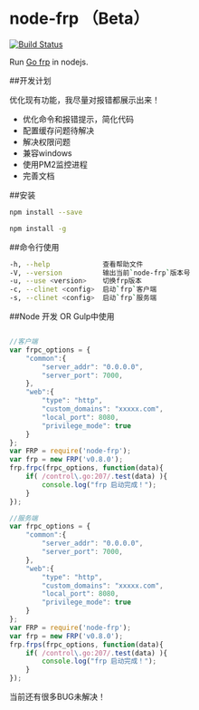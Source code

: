 # node-frp （Beta）


[![Build Status](https://travis-ci.org/1021683053/node-frp.svg?branch=master)](https://travis-ci.org/1021683053/node-frp)


Run [Go frp](https://github.com/fatedier/frp) in nodejs.


##开发计划

优化现有功能，我尽量对报错都展示出来！

* 优化命令和报错提示，简化代码
* 配置缓存问题待解决
* 解决权限问题
* 兼容windows
* 使用PM2监控进程
* 完善文档

##安装

```sh
npm install --save 

npm install -g
```

##命令行使用

```sh
-h, --help             查看帮助文件
-V, --version          输出当前`node-frp`版本号
-u, --use <version>    切换frp版本
-c, --clinet <config>  启动`frp`客户端
-s, --clinet <config>  启动`frp`服务端
```

##Node 开发 OR Gulp中使用
```javascript

//客户端
var frpc_options = {
    "common":{
        "server_addr": "0.0.0.0",
        "server_port": 7000,
    },
    "web":{
        "type": "http",
        "custom_domains": "xxxxx.com",
        "local_port": 8080,
        "privilege_mode": true
    }
};
var FRP = require('node-frp');
var frp = new FRP('v0.8.0');
frp.frpc(frpc_options, function(data){
    if( /control\.go:207/.test(data) ){
        console.log("frp 启动完成！");
    }
});

//服务端
var frpc_options = {
    "common":{
        "server_addr": "0.0.0.0",
        "server_port": 7000,
    },
    "web":{
        "type": "http",
        "custom_domains": "xxxxx.com",
        "local_port": 8080,
        "privilege_mode": true
    }
};
var FRP = require('node-frp');
var frp = new FRP('v0.8.0');
frp.frps(frpc_options, function(data){
    if( /control\.go:207/.test(data) ){
        console.log("frp 启动完成！");
    }
});

```

当前还有很多BUG未解决！